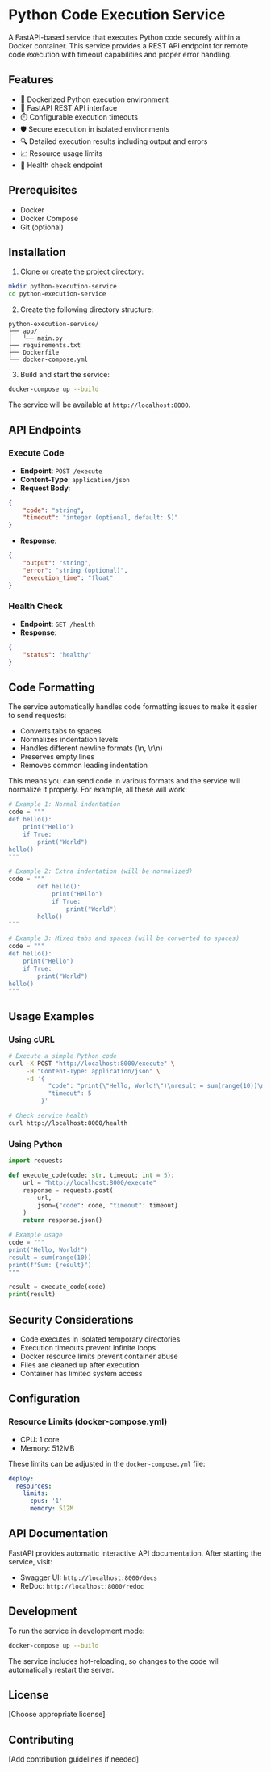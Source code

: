 # Python Code Execution Service

A FastAPI-based service that executes Python code securely within a Docker container. This service provides a REST API endpoint for remote code execution with timeout capabilities and proper error handling.

## Features

- 🐳 Dockerized Python execution environment
- 🚀 FastAPI REST API interface
- ⏱️ Configurable execution timeouts
- 🛡️ Secure execution in isolated environments
- 🔍 Detailed execution results including output and errors
- 📈 Resource usage limits
- 🏥 Health check endpoint

## Prerequisites

- Docker
- Docker Compose
- Git (optional)

## Installation

1. Clone or create the project directory:

```bash
mkdir python-execution-service
cd python-execution-service
```

2. Create the following directory structure:

```
python-execution-service/
├── app/
│   └── main.py
├── requirements.txt
├── Dockerfile
└── docker-compose.yml
```

3. Build and start the service:

```bash
docker-compose up --build
```

The service will be available at `http://localhost:8000`.

## API Endpoints

### Execute Code

- **Endpoint**: `POST /execute`
- **Content-Type**: `application/json`
- **Request Body**:

```json
{
    "code": "string",
    "timeout": "integer (optional, default: 5)"
}
```

- **Response**:

```json
{
    "output": "string",
    "error": "string (optional)",
    "execution_time": "float"
}
```

### Health Check

- **Endpoint**: `GET /health`
- **Response**:

```json
{
    "status": "healthy"
}
```

## Code Formatting

The service automatically handles code formatting issues to make it easier to send requests:

- Converts tabs to spaces
- Normalizes indentation levels
- Handles different newline formats (\n, \r\n)
- Preserves empty lines
- Removes common leading indentation

This means you can send code in various formats and the service will normalize it properly. For example, all these will work:

```python
# Example 1: Normal indentation
code = """
def hello():
    print("Hello")
    if True:
        print("World")
hello()
"""

# Example 2: Extra indentation (will be normalized)
code = """
        def hello():
            print("Hello")
            if True:
                print("World")
        hello()
"""

# Example 3: Mixed tabs and spaces (will be converted to spaces)
code = """
def hello():
	print("Hello")
	if True:
		print("World")
hello()
"""
```

## Usage Examples

### Using cURL

```bash
# Execute a simple Python code
curl -X POST "http://localhost:8000/execute" \
     -H "Content-Type: application/json" \
     -d '{
           "code": "print(\"Hello, World!\")\nresult = sum(range(10))\nprint(f\"Sum: {result}\")",
           "timeout": 5
         }'

# Check service health
curl http://localhost:8000/health
```

### Using Python

```python
import requests

def execute_code(code: str, timeout: int = 5):
    url = "http://localhost:8000/execute"
    response = requests.post(
        url,
        json={"code": code, "timeout": timeout}
    )
    return response.json()

# Example usage
code = """
print("Hello, World!")
result = sum(range(10))
print(f"Sum: {result}")
"""

result = execute_code(code)
print(result)
```

## Security Considerations

- Code executes in isolated temporary directories
- Execution timeouts prevent infinite loops
- Docker resource limits prevent container abuse
- Files are cleaned up after execution
- Container has limited system access

## Configuration

### Resource Limits (docker-compose.yml)

- CPU: 1 core
- Memory: 512MB

These limits can be adjusted in the `docker-compose.yml` file:

```yaml
deploy:
  resources:
    limits:
      cpus: '1'
      memory: 512M
```

## API Documentation

FastAPI provides automatic interactive API documentation. After starting the service, visit:

- Swagger UI: `http://localhost:8000/docs`
- ReDoc: `http://localhost:8000/redoc`

## Development

To run the service in development mode:

```bash
docker-compose up --build
```

The service includes hot-reloading, so changes to the code will automatically restart the server.

## License

[Choose appropriate license]

## Contributing

[Add contribution guidelines if needed]
